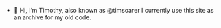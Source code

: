 - 👋 Hi, I’m Timothy, also known as @timsoarer
I currently use this site as an archive for my old code.
